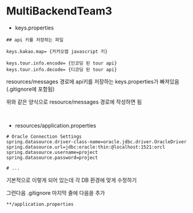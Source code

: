 # MultiBackendTeam3

- keys.properties
```properties
## api 키를 저장하는 파일

keys.kakao.map=	{카카오맵 javascript 키}

keys.tour.info.encode= {인코딩 된 tour api}
keys.tour.info.decode= {디코딩 된 tour api}
```

resources/messages 경로에 api키를 저장하는 keys.properties가 빠져있음
(.gitignore에 포함됨)

위와 같은 양식으로 resource/messages 경로에 작성하면 됨

<br>

- resources/application.properties
```properites
# Oracle Connection Settings
spring.datasource.driver-class-name=oracle.jdbc.driver.OracleDriver
spring.datasource.url=jdbc:oracle:thin:@localhost:1521:orcl 
spring.datasource.username=project
spring.datasource.password=project

# ...
```
기본적으로 이렇게 되어 있는데 각 DB 환경에 맞게 수정하기

그런다음 .gitignore 마지막 줄에 다음을 추가 

```properties
**/application.properties
```